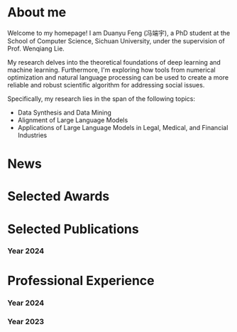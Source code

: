 <!--
---
permalink: /
title: "Academic Pages is a ready-to-fork GitHub Pages template for academic personal websites"
author_profile: true
redirect_from: 
  - /about/
  - /about.html
---
-->

About me
======
Welcome to my homepage! I am Duanyu Feng (冯端宇), a PhD student at the School of Computer Science, Sichuan University, under the supervision of Prof. Wenqiang Lie.

My research delves into the theoretical foundations of deep learning and machine learning. Furthermore, I'm exploring how tools from numerical optimization and natural language processing can be used to create a more reliable and robust scientific algorithm for addressing social issues.

Specifically, my research lies in the span of the following topics:
- Data Synthesis and Data Mining
- Alignment of Large Language Models
- Applications of Large Language Models in Legal, Medical, and Financial Industries


News
======
<!--
1. 
1. 
-->

Selected Awards
======
<!--
1. 
1. 
-->

Selected Publications
======
### Year 2024 ###
<!--
1. 
1. 
-->

Professional Experience
======
### Year 2024 ###
<!--
1. IJCAI 2024, FinNLP-AgentScen Workshop, shared task organizer of the Financial Challenges in Large Language Models.
-->

### Year 2023 ###
<!--
1. Beijing Academy of Artificial Intelligence, Data Research Group, working on data analysis for alignment of large language models (Internship).
-->


